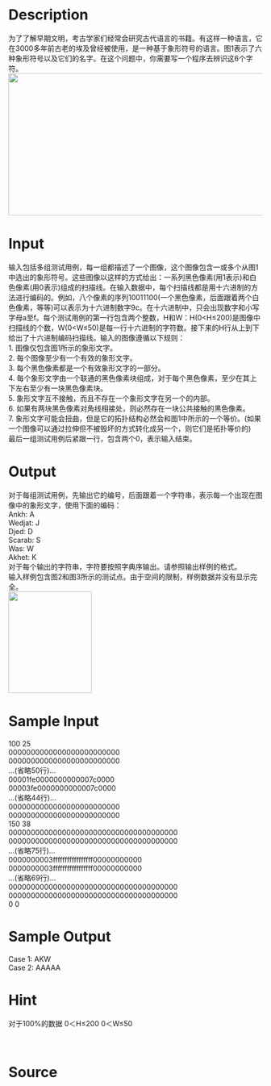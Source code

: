 
# Description

<div class="content"><div>为了了解早期文明，考古学家们经常会研究古代语言的书籍。有这样一种语言，它在3000多年前古老的埃及曾经被使用，是一种基于象形符号的语言。图1表示了六种象形符号以及它们的名字。在这个问题中，你需要写一个程序去辨识这6个字符。</div>
<div><img src="source/bzoj/3960/img/aHR0cHM6Ly9seWRzeS5jb20vSnVkZ2VPbmxpbmUvdXBsb2FkLzIwMTUwNC8zMy5qcGc=.jpg" width="819" height="282" alt=""/></div>
<div></div>
<p></p></div>

# Input

<div class="content"><div>输入包括多组测试用例，每一组都描述了一个图像，这个图像包含一或多个从图1中选出的象形符号。这些图像以这样的方式给出：一系列黑色像素(用1表示)和白色像素(用0表示)组成的扫描线。在输入数据中，每个扫描线都是用十六进制的方法进行编码的。例如，八个像素的序列10011100(一个黑色像素，后面跟着两个白色像素，等等)可以表示为十六进制数字9c。在十六进制中，只会出现数字和小写字母a至f。每个测试用例的第一行包含两个整数，H和W：H(0&lt;H≤200)是图像中扫描线的个数，W(0&lt;W≤50)是每一行十六进制的字符数。接下来的H行从上到下给出了十六进制编码扫描线。输入的图像遵循以下规则：</div>
<div>1. 图像仅包含图1所示的象形文字。</div>
<div>2. 每个图像至少有一个有效的象形文字。</div>
<div>3. 每个黑色像素都是一个有效象形文字的一部分。</div>
<div>4. 每个象形文字由一个联通的黑色像素块组成，对于每个黑色像素，至少在其上下左右至少有一块黑色像素块。</div>
<div>5. 象形文字互不接触，而且不存在一个象形文字在另一个的内部。</div>
<div>6. 如果有两块黑色像素对角线相接处，则必然存在一块公共接触的黑色像素。</div>
<div>7. 象形文字可能会扭曲，但是它的拓扑结构必然会和图1中所示的一个等价。(如果一个图像可以通过拉伸但不被毁坏的方式转化成另一个，则它们是拓扑等价的)</div>
<div>最后一组测试用例后紧跟一行，包含两个0，表示输入结束。</div>
<div></div>
<p></p></div>

# Output

<div class="content"><div>对于每组测试用例，先输出它的编号，后面跟着一个字符串，表示每一个出现在图像中的象形文字，使用下面的编码：</div>
<div>
<div>Ankh: A</div>
<div>Wedjat: J</div>
<div>Djed: D</div>
<div>Scarab: S</div>
<div>Was: W</div>
<div>Akhet: K</div>
<div>对于每个输出的字符串，字符要按照字典序输出。请参照输出样例的格式。</div>
<div>输入样例包含图2和图3所示的测试点。由于空间的限制，样例数据并没有显示完全。</div>
<div><img src="source/bzoj/3960/img/aHR0cHM6Ly9seWRzeS5jb20vSnVkZ2VPbmxpbmUvdXBsb2FkLzIwMTUwNC80NC5qcGc=.jpg" width="165" height="201" alt=""/></div>
<div></div>
</div>
<p></p></div>

# Sample Input

<div class="content"><span class="sampledata">100 25<br/>
0000000000000000000000000<br/>
0000000000000000000000000<br/>
...(省略50行)...<br/>
00001fe0000000000007c0000<br/>
00003fe0000000000007c0000<br/>
...(省略44行)...<br/>
0000000000000000000000000<br/>
0000000000000000000000000<br/>
150 38<br/>
00000000000000000000000000000000000000<br/>
00000000000000000000000000000000000000<br/>
...(省略75行)...<br/>
0000000003fffffffffffffffff00000000000<br/>
0000000003fffffffffffffffff00000000000<br/>
...(省略69行)...<br/>
00000000000000000000000000000000000000<br/>
00000000000000000000000000000000000000<br/>
0 0</span></div>

# Sample Output

<div class="content"><span class="sampledata">Case 1: AKW<br/>
Case 2: AAAAA</span></div>

# Hint

<div class="content"><p></p><p>对于100%的数据 0＜H≤200 0＜W≤50</p><br/>
<p></p><p></p></div>

# Source

<div class="content"><p><a href="problemset.php?search="></a></p></div>

